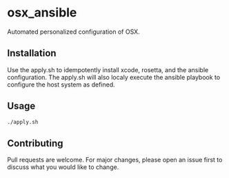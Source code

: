 # osx_ansible

Automated personalized configuration of OSX. 

## Installation

Use the apply.sh to idempotently install xcode, rosetta, and the ansible configuration. The apply.sh will also localy execute the ansible playbook to configure the host system as defined.
## Usage
```bash
./apply.sh
```



## Contributing

Pull requests are welcome. For major changes, please open an issue first
to discuss what you would like to change.
